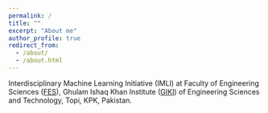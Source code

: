 ```yaml
---
permalink: /
title: ""
excerpt: "About me"
author_profile: true
redirect_from: 
  - /about/
  - /about.html
---
```


Interdisciplinary Machine Learning Initiative (IMLI) at Faculty of Engineering Sciences ([FES](https://giki.edu.pk/fes/)), Ghulam Ishaq Khan Institute ([GIKI](https://giki.edu.pk/)) of Engineering Sciences and Technology, Topi, KPK, Pakistan.  
